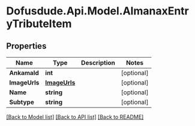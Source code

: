 # Dofusdude.Api.Model.AlmanaxEntryTributeItem

## Properties

Name | Type | Description | Notes
------------ | ------------- | ------------- | -------------
**AnkamaId** | **int** |  | [optional] 
**ImageUrls** | [**ImageUrls**](ImageUrls.md) |  | [optional] 
**Name** | **string** |  | [optional] 
**Subtype** | **string** |  | [optional] 

[[Back to Model list]](../README.md#documentation-for-models) [[Back to API list]](../README.md#documentation-for-api-endpoints) [[Back to README]](../README.md)

